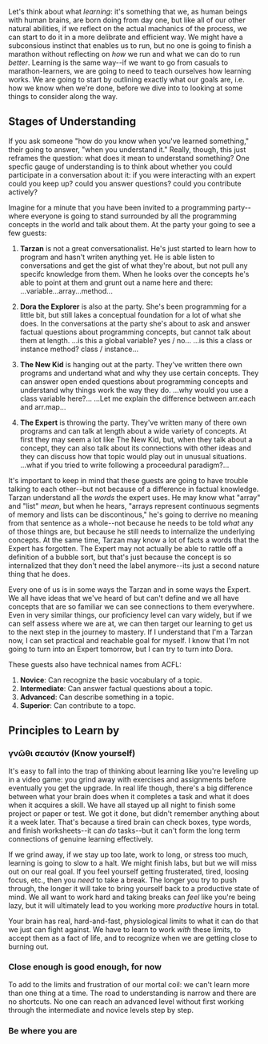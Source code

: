 Let's think about what *learning*: it's something that we, as human beings with human brains, are born doing from day one, but like all of our other natural abilities, if we reflect on the actual machanics of the process, we can start to do it in a more delibrate and efficient way. We might have a subconsious instinct that enables us to run, but no one is going to finish a marathon without reflecting on *how* we run and what we can do to run *better*. Learning is the same way--if we want to go from casuals to marathon-learners, we are going to need to teach ourselves how learning works. We are going to start by outlining exactly what our goals are, i.e. how we know when we're done, before we dive into to looking at some things to consider along the way.

## Stages of Understanding

If you ask someone "how do you know when you've learned something," their going to answer, "when you understand it." Really, though, this just reframes the question: what does it mean to understand something? One specfic gauge of understanding is to think about whether you could participate in a conversation about it: if you were interacting with an expert could you keep up? could you answer questions? could you contribute actively?

Imagine for a minute that you have been invited to a programming party--where everyone is going to stand surrounded by all the programming concepts in the world and talk about them. At the party your going to see a few guests:

1. **Tarzan** is not a great conversationalist. He's just started to learn how to program and hasn't writen anything yet. He is able listen to conversations and get the gist of what they're about, but not pull any specifc knowledge from them. When he looks over the concepts he's able to point at them and grunt out a name here and there: ...variable...array...method...

2. **Dora the Explorer** is also at the party. She's been programming for a little bit, but still lakes a conceptual foundation for a lot of what she does. In the conversations at the party she's about to ask and answer factual questions about programming concepts, but cannot talk about them at length. ...is this a global variable? yes / no... ...is this a class or instance method? class / instance...

3. **The New Kid** is hanging out at the party. They've written there own programs and undertand what and why they use certain concepts. They can answer open ended questions about programming concepts and understand why things work the way they do. ...why would you use a class variable here?... ...Let me explain the difference between arr.each and arr.map...

4. **The Expert** is throwing the party. They've written many of there own programs and can talk at length about a wide variety of concepts. At first they may seem a lot like The New Kid, but, when they talk about a concept, they can also talk about its connections with other ideas and they can discuss how that topic would play out in unusual situations. ...what if you tried to write following a proceedural paradigm?...

It's important to keep in mind that these guests are going to have trouble talking to each other--but not because of a difference in factual knowledge. Tarzan understand all the *words* the expert uses. He may know what "array" and "list" *mean*, but when he hears, "arrays represent continuous segments of memory and lists can be discontinous," he's going to derrive no meaning from that sentence as a whole--not because he needs to be told *what* any of those things are, but because he still needs to internalize the underlying concepts. At the same time, Tarzan may know a lot of facts a words that the Expert has forgotten. The Expert may not actually be able to rattle off a definition of a bubble sort, but that's just because the concept is so internalized that they don't need the label anymore--its just a second nature thing that he does.

Every one of us is in some ways the Tarzan and in some ways the Expert. We all have ideas that we've heard of but can't define and we all have concepts that are so familiar we can see connections to them everywhere. Even in very similar things, our proficiency level can vary widely, but if we can self assess where we are at, we can then target our learning to get us to the next step in the journey to mastery. If I understand that I'm a Tarzan now, I can set practical and reachable goal for myself. I know that I'm not going to turn into an Expert tomorrow, but I can try to turn into Dora.

These guests also have technical names from ACFL:
1. **Novice**: Can recognize the basic vocabulary of a topic.
2. **Intermediate**: Can answer factual questions about a topic.
3. **Advanced**: Can describe something in a topic.
4. **Superior**: Can contribute to a topc.

## Principles to Learn by
### γνῶθι σεαυτόν (Know yourself)

It's easy to fall into the trap of thinking about learning like you're leveling up in a video game: you grind away with exercises and assignments before eventually you get the upgrade. In real life though, there's a big difference between what your brain does when it completes a task and what it does when it acquires a skill. We have all stayed up all night to finish some project or paper or test. We got it done, but didn't remember anything about it a week later. That's because a tired brain can check boxes, type words, and finish worksheets--it can *do* tasks--but it can't form the long term connections of genuine learning effectively.

If we grind away, if we stay up too late, work to long, or stress too much, learning is going to slow to a halt. We might finish labs, but but we will miss out on our real goal. If you feel yourself getting frusterated, tired, loosing focus, etc., then you *need* to take a break. The longer you try to push through, the longer it will take to bring yourself back to a productive state of mind. We all want to work hard and taking breaks can *feel* like you're being lazy, but it will ultimately lead to you working more *productive* hours in total.

Your brain has real, hard-and-fast, physiological limits to what it can do that we just can fight against. We have to learn to work *with* these limits, to accept them as a fact of life, and to recognize when we are getting close to burning out.

### Close enough is good enough, for now

To add to the limits and frustration of our mortal coil: we can't learn more than one thing at a time. The road to understanding is narrow and there are no shortcuts. No one can reach an advanced level without first working through the intermediate and novice levels step by step.

### Be where you are





